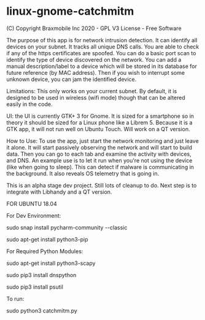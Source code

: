 # linux-gnome-catchmitm
(C) Copyright Braxmobile Inc 2020 - GPL V3 License - Free Software

The purpose of this app is for network intrusion detection. It can identify all 
devices on your subnet. It tracks all unique DNS calls. You are able to check
if any of the https certificates are spoofed. You can do a basic port scan
to identify the type of device discovered on the network. You can add a 
manual description/label to a device which will be stored in its database
for future reference (by MAC address). Then if you wish to interrupt some
unknown device, you can jam the identified device.

Limitations: This only works on your current subnet. By default, it is
designed to be used in wireless (wifi mode) though that can be altered
easily in the code. 

UI: the UI is currently GTK+ 3 for Gnome. It is sized for a smartphone so
in theory it should be sized for a Linux phone like a Librem 5. Because it 
is a GTK app, it will not run well on Ubuntu Touch. Will work on a QT version.

How to Use: To use the app, just start the network monitoring and just leave 
it alone. It will start passively observing the network and will start to 
build data. Then you can go to each tab and examine the activity with devices, 
and DNS. An example use is to let it run when you're not using the device 
(like when going to sleep). This can detect if malware is communicating in
the background. It also reveals OS telemetry that is going in.

This is an alpha stage dev project. Still lots of cleanup to do. 
Next step is to integrate with Libhandy and 
a QT version.

FOR UBUNTU 18.04

For Dev Environment:

sudo snap install pycharm-community --classic

sudo apt-get install python3-pip

For Required Python Modules:

sudo apt-get install python3-scapy

sudo pip3 install dnspython

sudo pip3 install psutil


To run:

sudo python3 catchmitm.py
